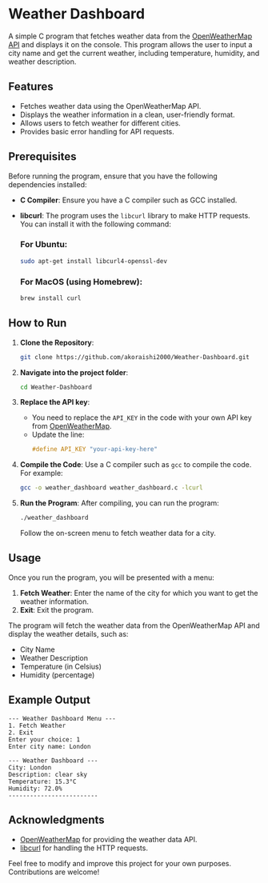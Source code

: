 
# Weather Dashboard

A simple C program that fetches weather data from the [OpenWeatherMap API](https://openweathermap.org/api) and displays it on the console. This program allows the user to input a city name and get the current weather, including temperature, humidity, and weather description.

## Features

- Fetches weather data using the OpenWeatherMap API.
- Displays the weather information in a clean, user-friendly format.
- Allows users to fetch weather for different cities.
- Provides basic error handling for API requests.

## Prerequisites

Before running the program, ensure that you have the following dependencies installed:

- **C Compiler**: Ensure you have a C compiler such as GCC installed.
- **libcurl**: The program uses the `libcurl` library to make HTTP requests. You can install it with the following command:

  ### For Ubuntu:
  ```bash
  sudo apt-get install libcurl4-openssl-dev
  ```

  ### For MacOS (using Homebrew):
  ```bash
  brew install curl
  ```

## How to Run

1. **Clone the Repository**:
    ```bash
    git clone https://github.com/akoraishi2000/Weather-Dashboard.git
    ```

2. **Navigate into the project folder**:
    ```bash
    cd Weather-Dashboard
    ```

3. **Replace the API key**:
   - You need to replace the `API_KEY` in the code with your own API key from [OpenWeatherMap](https://openweathermap.org/api).
   - Update the line:
     ```c
     #define API_KEY "your-api-key-here"
     ```

4. **Compile the Code**:
    Use a C compiler such as `gcc` to compile the code. For example:
    ```bash
    gcc -o weather_dashboard weather_dashboard.c -lcurl
    ```

5. **Run the Program**:
    After compiling, you can run the program:
    ```bash
    ./weather_dashboard
    ```

    Follow the on-screen menu to fetch weather data for a city.

## Usage

Once you run the program, you will be presented with a menu:

1. **Fetch Weather**: Enter the name of the city for which you want to get the weather information.
2. **Exit**: Exit the program.

The program will fetch the weather data from the OpenWeatherMap API and display the weather details, such as:

- City Name
- Weather Description
- Temperature (in Celsius)
- Humidity (percentage)

## Example Output

```
--- Weather Dashboard Menu ---
1. Fetch Weather
2. Exit
Enter your choice: 1
Enter city name: London

--- Weather Dashboard ---
City: London
Description: clear sky
Temperature: 15.3°C
Humidity: 72.0%
-------------------------
```

## Acknowledgments

- [OpenWeatherMap](https://openweathermap.org/) for providing the weather data API.
- [libcurl](https://curl.se/libcurl/) for handling the HTTP requests.

Feel free to modify and improve this project for your own purposes. Contributions are welcome!
```

